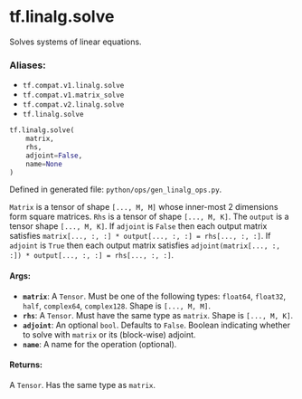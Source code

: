 <div itemscope itemtype="http://developers.google.com/ReferenceObject">
<meta itemprop="name" content="tf.linalg.solve" />
<meta itemprop="path" content="Stable" />
</div>

# tf.linalg.solve

Solves systems of linear equations.

### Aliases:

* `tf.compat.v1.linalg.solve`
* `tf.compat.v1.matrix_solve`
* `tf.compat.v2.linalg.solve`
* `tf.linalg.solve`

``` python
tf.linalg.solve(
    matrix,
    rhs,
    adjoint=False,
    name=None
)
```



Defined in generated file: `python/ops/gen_linalg_ops.py`.

<!-- Placeholder for "Used in" -->

`Matrix` is a tensor of shape `[..., M, M]` whose inner-most 2 dimensions
form square matrices. `Rhs` is a tensor of shape `[..., M, K]`. The `output` is
a tensor shape `[..., M, K]`.  If `adjoint` is `False` then each output matrix
satisfies `matrix[..., :, :] * output[..., :, :] = rhs[..., :, :]`.
If `adjoint` is `True` then each output matrix satisfies
`adjoint(matrix[..., :, :]) * output[..., :, :] = rhs[..., :, :]`.

#### Args:


* <b>`matrix`</b>: A `Tensor`. Must be one of the following types: `float64`, `float32`, `half`, `complex64`, `complex128`.
  Shape is `[..., M, M]`.
* <b>`rhs`</b>: A `Tensor`. Must have the same type as `matrix`.
  Shape is `[..., M, K]`.
* <b>`adjoint`</b>: An optional `bool`. Defaults to `False`.
  Boolean indicating whether to solve with `matrix` or its (block-wise)
  adjoint.
* <b>`name`</b>: A name for the operation (optional).


#### Returns:

A `Tensor`. Has the same type as `matrix`.
